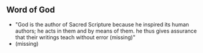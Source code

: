 ## Word of God
- "God is the author of Sacred Scripture because he inspired its human authors; he acts in them and by means of them. he thus gives assurance that their writings teach without error (missing)"
- (missing)
